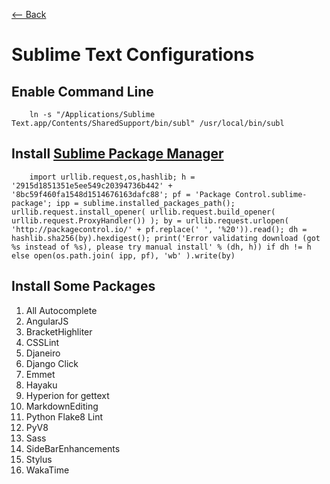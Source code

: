 [<-- Back](../README.md)

# Sublime Text Configurations

## Enable Command Line

        ln -s "/Applications/Sublime Text.app/Contents/SharedSupport/bin/subl" /usr/local/bin/subl


## Install [Sublime Package Manager](https://packagecontrol.io/installation)

        import urllib.request,os,hashlib; h = '2915d1851351e5ee549c20394736b442' + '8bc59f460fa1548d1514676163dafc88'; pf = 'Package Control.sublime-package'; ipp = sublime.installed_packages_path(); urllib.request.install_opener( urllib.request.build_opener( urllib.request.ProxyHandler()) ); by = urllib.request.urlopen( 'http://packagecontrol.io/' + pf.replace(' ', '%20')).read(); dh = hashlib.sha256(by).hexdigest(); print('Error validating download (got %s instead of %s), please try manual install' % (dh, h)) if dh != h else open(os.path.join( ipp, pf), 'wb' ).write(by)


## Install Some Packages

1. All Autocomplete
1. AngularJS
1. BracketHighliter
1. CSSLint
1. Djaneiro
1. Django Click
1. Emmet
1. Hayaku
1. Hyperion for gettext
1. MarkdownEditing
1. Python Flake8 Lint
1. PyV8
1. Sass
1. SideBarEnhancements
1. Stylus
1. WakaTime
